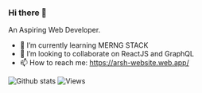 ### Hi there 👋

An Aspiring Web Developer.
- 🌱 I’m currently learning MERNG STACK
- 👯 I’m looking to collaborate on ReactJS and GraphQL
- 📫 How to reach me: https://arsh-website.web.app/
<!--
**Arsh-ak7/Arsh-ak7** is a ✨ _special_ ✨ repository because its `README.md` (this file) appears on your GitHub profile.

Here are some ideas to get you started:

- 🔭 I’m currently working on ...
- 🌱 I’m currently learning ...
- 👯 I’m looking to collaborate on ...
- 🤔 I’m looking for help with ...
- 💬 Ask me about ...
- 📫 How to reach me: ...
- 😄 Pronouns: ...
- ⚡ Fun fact: ...
-->

![Github stats](https://github-readme-stats.vercel.app/api?username=Arsh-ak7)
![Views](https://komarev.com/ghpvc/?Arsh-ak7)

